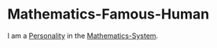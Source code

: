 # Mathematics-Famous-Human

I am a [Personality](70000000.md) in the [Mathematics-System](13000016.md).